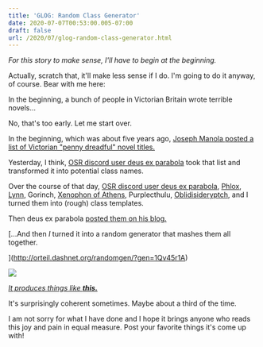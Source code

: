 ```yaml
---
title: 'GLOG: Random Class Generator'
date: 2020-07-07T00:53:00.005-07:00
draft: false
url: /2020/07/glog-random-class-generator.html
---
```


_For this story to make sense, I'll have to begin at the beginning._  
  
Actually, scratch that, it'll make less sense if I do. I'm going to do it anyway, of course. Bear with me here:

  

In the beginning, a bunch of people in Victorian Britain wrote terrible novels...

  

No, that's too early. Let me start over.  
  
In the beginning, which was about five years ago, [Joseph Manola posted a list of Victorian "penny dreadful" novel titles.](https://udan-adan.blogspot.com/2017/06/the-heads-of-headless-penny-dreadful.html)

  

Yesterday, I think, [OSR discord user deus ex parabola](https://as-they-must.blogspot.com/) took that list and transformed it into potential class names.

  

Over the course of that day, [OSR discord user deus ex parabola](https://as-they-must.blogspot.com/), [Phlox](http://whosemeasure.blogspot.com/2020/07/parabolas-50-glog-classes-part-1.html), [Lynn](http://wordsforyellow.blogspot.com/), Gorinch, [Xeno](https://xenophonsramblings.blogspot.com/)[phon of Athens](https://en.wikipedia.org/wiki/Xenophon), Purplecthulu, [Oblidisideryptch](https://oblidisideryptch.blogspot.com/), and I turned them into (rough) class templates.

  

Then deus ex parabola [posted them on his blog.](https://as-they-must.blogspot.com/2020/07/i-wrote-list-of-fifty-class-names-and.html)

  

[...And then _I_ turned it into a random generator that mashes them all together.  
  
  
](http://orteil.dashnet.org/randomgen/?gen=1Qv45r1A)

[![](https://1.bp.blogspot.com/-ZOkqMpEv92s/XwQrTqI_wGI/AAAAAAAApj0/roV4AL8Bc6wvYdJwBdD--RZw8StGE7xwACLcBGAsYHQ/s320/unknown.png)](https://1.bp.blogspot.com/-ZOkqMpEv92s/XwQrTqI_wGI/AAAAAAAApj0/roV4AL8Bc6wvYdJwBdD--RZw8StGE7xwACLcBGAsYHQ/s778/unknown.png)

_[It produces things like **this.**](http://orteil.dashnet.org/randomgen/?gen=1Qv45r1A)_

  

It's surprisingly coherent sometimes. Maybe about a third of the time.  
  
I am not sorry for what I have done and I hope it brings anyone who reads this joy and pain in equal measure. Post your favorite things it's come up with!